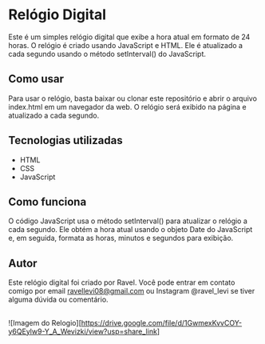 # Relógio Digital

Este é um simples relógio digital que exibe a hora atual em formato de 24 horas. O relógio é criado usando JavaScript e HTML. Ele é atualizado a cada segundo usando o método setInterval() do JavaScript.

## Como usar

Para usar o relógio, basta baixar ou clonar este repositório e abrir o arquivo index.html em um navegador da web. O relógio será exibido na página e atualizado a cada segundo.

## Tecnologias utilizadas

- HTML
- CSS
- JavaScript

## Como funciona

O código JavaScript usa o método setInterval() para atualizar o relógio a cada segundo. Ele obtém a hora atual usando o objeto Date do JavaScript e, em seguida, formata as horas, minutos e segundos para exibição.

## Autor

Este relógio digital foi criado por Ravel. Você pode entrar em contato comigo por email ravellevi08@gmail.com ou Instagram @ravel_levi se tiver alguma dúvida ou comentário.

##

![Imagem do Relogio][https://drive.google.com/file/d/1GwmexKvvCOY-y6QEylw9-Y_A_Wevizki/view?usp=share_link]
